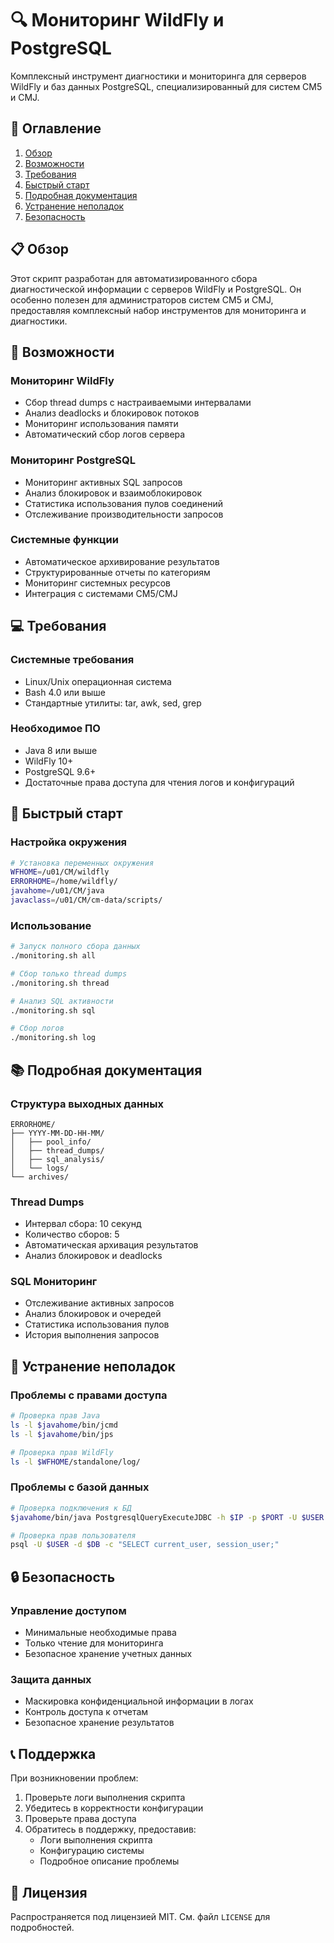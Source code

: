 


# 🔍 Мониторинг WildFly и PostgreSQL

Комплексный инструмент диагностики и мониторинга для серверов WildFly и баз данных PostgreSQL, специализированный для систем CM5 и CMJ.

## 📑 Оглавление
1. [Обзор](#-обзор)
2. [Возможности](#-возможности)
3. [Требования](#-требования)
4. [Быстрый старт](#-быстрый-старт)
5. [Подробная документация](#-подробная-документация)
6. [Устранение неполадок](#-устранение-неполадок)
7. [Безопасность](#-безопасность)

## 📋 Обзор

Этот скрипт разработан для автоматизированного сбора диагностической информации с серверов WildFly и PostgreSQL. Он особенно полезен для администраторов систем CM5 и CMJ, предоставляя комплексный набор инструментов для мониторинга и диагностики.

## 🚀 Возможности

### Мониторинг WildFly
- Сбор thread dumps с настраиваемыми интервалами
- Анализ deadlocks и блокировок потоков
- Мониторинг использования памяти
- Автоматический сбор логов сервера

### Мониторинг PostgreSQL
- Мониторинг активных SQL запросов
- Анализ блокировок и взаимоблокировок
- Статистика использования пулов соединений
- Отслеживание производительности запросов

### Системные функции
- Автоматическое архивирование результатов
- Структурированные отчеты по категориям
- Мониторинг системных ресурсов
- Интеграция с системами CM5/CMJ

## 💻 Требования

### Системные требования
- Linux/Unix операционная система
- Bash 4.0 или выше
- Стандартные утилиты: tar, awk, sed, grep

### Необходимое ПО
- Java 8 или выше
- WildFly 10+
- PostgreSQL 9.6+
- Достаточные права доступа для чтения логов и конфигураций

## 🚦 Быстрый старт

### Настройка окружения
```bash
# Установка переменных окружения
WFHOME=/u01/CM/wildfly
ERRORHOME=/home/wildfly/
javahome=/u01/CM/java
javaclass=/u01/CM/cm-data/scripts/
```

### Использование
```bash
# Запуск полного сбора данных
./monitoring.sh all

# Сбор только thread dumps
./monitoring.sh thread

# Анализ SQL активности
./monitoring.sh sql

# Сбор логов
./monitoring.sh log
```

## 📚 Подробная документация

### Структура выходных данных
```
ERRORHOME/
├── YYYY-MM-DD-HH-MM/
│   ├── pool_info/
│   ├── thread_dumps/
│   ├── sql_analysis/
│   └── logs/
└── archives/
```

### Thread Dumps
- Интервал сбора: 10 секунд
- Количество сборов: 5
- Автоматическая архивация результатов
- Анализ блокировок и deadlocks

### SQL Мониторинг
- Отслеживание активных запросов
- Анализ блокировок и очередей
- Статистика использования пулов
- История выполнения запросов

## 🔧 Устранение неполадок

### Проблемы с правами доступа
```bash
# Проверка прав Java
ls -l $javahome/bin/jcmd
ls -l $javahome/bin/jps

# Проверка прав WildFly
ls -l $WFHOME/standalone/log/
```

### Проблемы с базой данных
```bash
# Проверка подключения к БД
$javahome/bin/java PostgresqlQueryExecuteJDBC -h $IP -p $PORT -U $USER test

# Проверка прав пользователя
psql -U $USER -d $DB -c "SELECT current_user, session_user;"
```

## 🔒 Безопасность

### Управление доступом
- Минимальные необходимые права
- Только чтение для мониторинга
- Безопасное хранение учетных данных

### Защита данных
- Маскировка конфиденциальной информации в логах
- Контроль доступа к отчетам
- Безопасное хранение результатов

## 📞 Поддержка

При возникновении проблем:
1. Проверьте логи выполнения скрипта
2. Убедитесь в корректности конфигурации
3. Проверьте права доступа
4. Обратитесь в поддержку, предоставив:
   - Логи выполнения скрипта
   - Конфигурацию системы
   - Подробное описание проблемы

## 📝 Лицензия

Распространяется под лицензией MIT. См. файл `LICENSE` для подробностей.